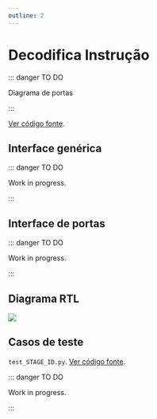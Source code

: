 ```yaml
---
outline: 2
---
```


# Decodifica Instrução <Badge type="info" text="STAGE_ID.vhd"/>

::: danger TO DO

Diagrama de portas

:::

[Ver código fonte](https://github.com/pfeinsper/24a-CTI-RISCV/blob/main/src/STAGE_ID.vhd).

## Interface genérica

::: danger TO DO

Work in progress.

:::

## Interface de portas

::: danger TO DO

Work in progress.

:::

## Diagrama RTL

![](/images/referencia/componentes/stage_id_rtl.drawio.svg)

## Casos de teste

`test_STAGE_ID.py`.
[Ver código fonte](https://github.com/pfeinsper/24a-CTI-RISCV/blob/main/test/test_STAGE_ID.py).

::: danger TO DO

Work in progress.

:::
